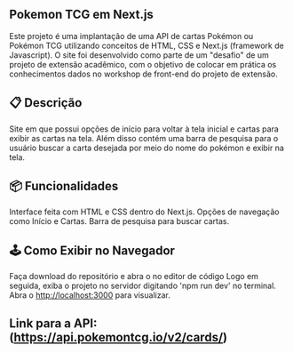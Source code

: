 ## Pokemon TCG em Next.js
Este projeto é uma implantação de uma API de cartas Pokémon ou Pokémon TCG utilizando conceitos de HTML, CSS e Next.js (framework de Javascript). O site foi desenvolvido como parte de um "desafio" de um projeto de extensão acadêmico, com o objetivo de colocar em prática os conhecimentos dados no workshop de front-end do projeto de extensão.

## 📋 Descrição
Site em que possui opções de início para voltar à tela inicial e cartas para exibir as cartas na tela. Além disso
contém uma barra de pesquisa para o usuário buscar a carta desejada por meio do nome do pokémon e exibir na tela.

## 📦 Funcionalidades
Interface feita com HTML e CSS dentro do Next.js.
Opções de navegação como Início e Cartas.
Barra de pesquisa para buscar cartas.

## 🕹️ Como Exibir no Navegador
Faça download do repositório e abra o no editor de código
Logo em seguida, exiba o projeto no servidor digitando 'npm run dev' no terminal.
Abra o [http://localhost:3000](http://localhost:3000) para visualizar.

## Link para a API:(https://api.pokemontcg.io/v2/cards/)




